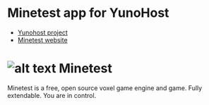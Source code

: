 # Minetest app for YunoHost

- [Yunohost project](https://yunohost.org)
- [Minetest website](http://www.minetest.net/)

![alt text](http://www.minetest.net/media/icon.svg "Minetest logo") Minetest 
===
Minetest is a free, open source voxel game engine and game. Fully extendable. You are in control.
